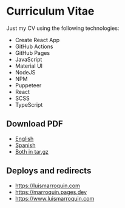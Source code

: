 # Curriculum Vitae

Just my CV using the following technologies:

* Create React App
* GitHub Actions
* GitHub Pages
* JavaScript
* Material UI
* NodeJS
* NPM
* Puppeteer
* React
* SCSS
* TypeScript

## Download PDF

* [English](https://www.luismarroquin.com/cv-en.pdf)
* [Spanish](https://www.luismarroquin.com/cv-es.pdf)
* [Both in tar.gz](https://www.luismarroquin.com/cv.tar.gz)

## Deploys and redirects

* https://luismarroquin.com
* https://marroquin.pages.dev
* https://www.luismarroquin.com
